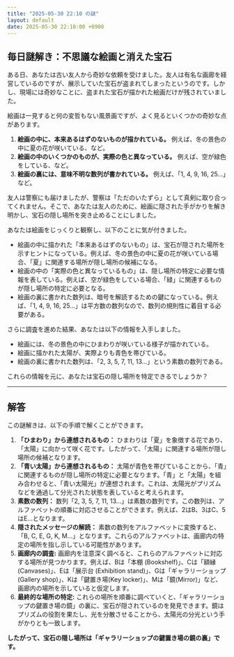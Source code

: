 ```yaml
---
title: "2025-05-30 22:10 の謎"
layout: default
date: 2025-05-30 22:10:00 +0900
---
```

## 毎日謎解き：不思議な絵画と消えた宝石

ある日、あなたは古い友人から奇妙な依頼を受けました。友人は有名な画廊を経営しているのですが、展示していた宝石が盗まれてしまったというのです。しかし、現場には奇妙なことに、盗まれた宝石が描かれた絵画だけが残されていました。

絵画は一見すると何の変哲もない風景画ですが、よく見るといくつかの奇妙な点があります。

1.  **絵画の中に、本来あるはずのないものが描かれている。** 例えば、冬の景色の中に夏の花が咲いている、など。
2.  **絵画の中のいくつかのものが、実際の色と異なっている。** 例えば、空が緑色をしている、など。
3.  **絵画の裏には、意味不明な数列が書かれている。** 例えば、「1, 4, 9, 16, 25...」など。

友人は警察にも届けましたが、警察は「ただのいたずら」として真剣に取り合ってくれません。そこで、あなたは友人のために、絵画に隠された手がかりを解き明かし、宝石の隠し場所を突き止めることにしました。

あなたは絵画をじっくりと観察し、以下のことに気が付きました。

*   絵画の中に描かれた「本来あるはずのないもの」は、宝石が隠された場所を示すヒントになっている。例えば、冬の景色の中に夏の花が咲いている場合、「夏」に関連する場所が隠し場所の候補になる。
*   絵画の中の「実際の色と異なっているもの」は、隠し場所の特定に必要な情報を表している。例えば、空が緑色をしている場合、「緑」に関連するものが隠し場所の特定に必要となる。
*   絵画の裏に書かれた数列は、暗号を解読するための鍵になっている。例えば、「1, 4, 9, 16, 25...」は平方数の数列なので、数列の規則性に着目する必要がある。

さらに調査を進めた結果、あなたは以下の情報を入手しました。

*   絵画には、冬の景色の中にひまわりが咲いている様子が描かれている。
*   絵画に描かれた太陽が、実際よりも青色を帯びている。
*   絵画の裏に書かれた数列は、「2, 3, 5, 7, 11, 13...」という素数の数列である。

これらの情報を元に、あなたは宝石の隠し場所を特定できるでしょうか？

---

## 解答

この謎解きは、以下の手順で解くことができます。

1.  **「ひまわり」から連想されるもの：** ひまわりは「夏」を象徴する花であり、「太陽」に向かって咲く花です。したがって、「太陽」に関連する場所が隠し場所の候補となります。
2.  **「青い太陽」から連想されるもの：** 太陽が青色を帯びていることから、「青」に関連するものが隠し場所の特定に必要となります。「青」と「太陽」を組み合わせると、「青い太陽光」が連想されます。これは、太陽光がプリズムなどを通過して分光された状態を表していると考えられます。
3.  **素数の数列：** 数列「2, 3, 5, 7, 11, 13...」は素数の数列です。この数列は、アルファベットの順番に対応させることができます。例えば、2はB、3はC、5はE...となります。
4.  **隠されたメッセージの解読：** 素数の数列をアルファベットに変換すると、「B, C, E, G, K, M...」となります。これらのアルファベットは、画廊内の特定の場所を指し示している可能性があります。
5. **画廊内の調査:** 画廊内を注意深く調べると、これらのアルファベットに対応する場所が見つかります。例えば、Bは「本棚 (Bookshelf)」、Cは「額縁 (Canvases)」、Eは「展示台 (Exhibition stand)」、Gは「ギャラリーショップ(Gallery shop)」、Kは「鍵置き場(Key locker)」、Mは「鏡(Mirror)」など、画廊内の場所を示していると仮定します。
6. **最終的な場所の特定:** これらの場所を順番に調べていくと、「ギャラリーショップの鍵置き場の鏡」の裏に、宝石が隠されているのを発見できます。鏡はプリズムの役割を果たし、光を分散させることから、太陽光の分光という手がかりとも一致します。

**したがって、宝石の隠し場所は「ギャラリーショップの鍵置き場の鏡の裏」です。**
